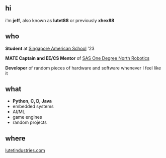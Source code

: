 ## hi

i'm **jeff**, also known as **lutet88** or previously **xhex88**

## who
**Student** at [Singapore American School](https://sas.edu.sg) '23

**MATE Captain and EE/CS Mentor** of [SAS One Degree North Robotics](https://github.com/One-Degree-North)

**Developer** of random pieces of hardware and software whenever I feel like it

## what
* **Python, C, D, Java**
* embedded systems
* AI/ML
* game engines
* random projects

## where
[lutetindustries.com](https://lutetindustries.com)
